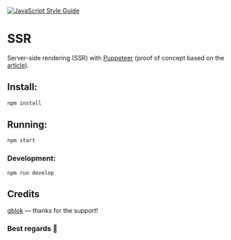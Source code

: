[![JavaScript Style Guide](https://img.shields.io/badge/code_style-standard-brightgreen.svg)](https://standardjs.com)

# SSR

Server-side rendering (SSR) with [Puppeteer](https://github.com/puppeteer/puppeteer) (proof of concept based on the [article](https://developers.google.com/web/tools/puppeteer/articles/ssr)).

## Install:

```bash
npm install
```

## Running:

```bash
npm start
```

### Development:

```
npm run develop
```

## Credits

[gblok](https://github.com/gblok) — thanks for the support!

### Best regards 👾

